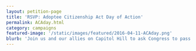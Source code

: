 ```yaml
---
layout: petition-page
title: 'RSVP: Adoptee Citizenship Act Day of Action'
permalink: ACAday.html
category: campaigns
featured-image: '/static/images/featured/2016-04-11-ACAday.png'
blurb: 'Join us and our allies on Capitol Hill to ask Congress to pass the Adoptee Citizenship Act on April 19!'
---
```


<link href='https://actionnetwork.org/css/style-embed-whitelabel.css' rel='stylesheet' type='text/css' /><script>window.yepnope || document.write('<script src="https://actionnetwork.org/includes/js/yepnope154-min.js"><\/script>');</script><script src='https://actionnetwork.org/widgets/v2/letter/rsvp-for-adoptee-citizenship-act-day-of-action-2?format=js&source=widget&style=full'></script><div id='can-letter-area-rsvp-for-adoptee-citizenship-act-day-of-action-2' style='width: 100%'><!-- this div is the target for our HTML insertion --></div>
